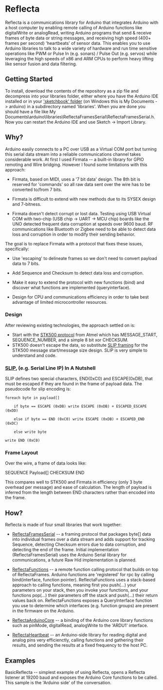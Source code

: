 # Reflecta #

Reflecta is a communications library for Arduino that integrates Arduino with a host computer by enabling remote calling of Arduino functions like digitalWrite or analogRead, writing Arduino programs that send & receive frames of byte data or string messages, and receiving high speed (400+ frames per second) 'heartbeats' of sensor data.  This enables you to use Arduino libraries to talk to a wide variety of hardware and run time sensitive operations like PWM or Pulse In (e.g. sonars) / Pulse Out (e.g. servos) while leveraging the high speeds of x86 and ARM CPUs to perform heavy lifting like sensor fusion and data filtering.

## Getting Started ##

To install, download the contents of the repository as a zip file and decompress into your libraries folder, either where you have the Arduino IDE installed or in your ['sketchbook' folder](http://arduino.cc/it/Reference/Libraries) (on Windows this is My Documents -> arduino) in a subdirectory named 'libraries'.  When you are done you should have a file like My Documents\arduino\libraries\ReflectaFramesSerial\ReflectaFramesSerial.h.  Now you can restart the Arduino IDE and use Sketch -> Import Library.

## Why? ##

Arduino easily connects to a PC over USB as a Virtual COM port but turning this serial data stream into a reliable communications channel takes considerable work.  At first I used Firmata -- a built-in library for GPIO remoting and Wire bridging.  However I found some limitations with this approach:

- Firmata, based on MIDI, uses a '7 bit data' design.  The 8th bit is reserved for 'commands' so all raw data sent over the wire has to be converted to/from 7 bits.

- Firmata is difficult to extend with new methods due to its SYSEX design and 7-bitness.

- Firmata doesn't detect corrupt or lost data.  Testing using USB Virtual COM with two-chip (USB chip -> UART -> MCU chip) boards like the UNO detected frequent data corruption at speeds over 9600 baud.  RF communications like Bluetooth or Zigbee need to be able to detect data loss and corruption in order to modify their sending behavior.

The goal is to replace Firmata with a protocol that fixes these issues, specifically:

- Use 'escaping' to delineate frames so we don't need to convert payload data to 7 bits.

- Add Sequence and Checksum to detect data loss and corruption.

- Make it easy to extend the protocol with new functions (bind) and discover what functions are implemented (queryinterface).

- Design for CPU and communications efficiency in order to take best advantage of limited microcontroller resources.

### Design ###

After reviewing existing technologies, the approach settled on is:

- Start with the [STK500 protocol](http://www.atmel.com/Images/doc2591.pdf) from Atmel which has MESSAGE_START, SEQUENCE_NUMBER, and a simple 8 bit xor CHECKSUM.
- STK500 doesn't escape the data, so substitute [SLIP framing](http://www.ietf.org/rfc/rfc1055.txt) for the STK500 message start/message size design.  SLIP is very simple to understand and code.

### [SLIP](http://www.ietf.org/rfc/rfc1055.txt), (e.g. Serial Line IP) In A Nutshell ###

SLIP defines two special characters, END(0xC0) and ESCAPE(0xDB), that must be escaped if they are found in the frame of payload data.  The pseudocode for slip encoding is:

    foreach byte in payload[]

        if byte == ESCAPE (0xDB) write ESCAPE (0xDB) + ESCAPED_ESCAPE (0xDD)

        else if byte == END (0xC0) write ESCAPE (0xDB) + ESCAPED_END (0xDC)

        else write byte

    write END (0xC0)

### Frame Layout ###

Over the wire, a frame of data looks like:

SEQUENCE Payload[] CHECKSUM END

This compares well to STK500 and Firmata in efficiency (only 3 byte overhead per message) and ease of calculation.  The length of payload is inferred from the length between END characters rather than encoded into the frame.

## How? ##

Reflecta is made of four small libraries that work together:

- [ReflectaFramesSerial](https://github.com/JayBeavers/Reflecta/tree/master/ReflectaFramesSerial) -- a framing protocol that packages byte[] data into individual frames over a data stream and adds support for tracking Sequence, detecting Checksum errors due to data corruption, and detecting the end of the frame. Initial implementation (ReflectaFramesSerial) uses the Arduino Serial library for communications, a future Raw Hid implementation is planned.

- [ReflectaFunctions](https://github.com/JayBeavers/Reflecta/tree/master/ReflectaFunctions) -- a remote function calling protocol that builds on top of ReflectaFrames.  Arduino functions are 'registered' for rpc by calling bind(interface, function pointer).  ReflectaFunctions uses a stack-based approach to calling functions, meaning first you push(...) your parameters on your stack, then you invoke your functions, and your functions pop(...) their parameters off the stack and push(...) their return values back on.  ReflectaFunctions exposes a QueryInterface function you use to determine which interfaces (e.g. function groups) are present in the firmware on the Arduino.

- [ReflectaArduinoCore](https://github.com/JayBeavers/Reflecta/tree/master/ReflectaArduinoCore) -- a binding of the Arduino core library functions such as pinMode, digitalRead, analogWrite to the 'ARDU1' interface.

- [ReflectaHeartbeat](https://github.com/JayBeavers/Reflecta/tree/master/ReflectaHeartbeat) -- an Arduino-side library for reading digital and analog pins very efficienctly, calling functions and gathering their results, and sending the results at a fixed frequency to the host PC.

## Examples ##

BasicReflecta -- simplest example of using Reflecta, opens a Reflecta listener at 19200 baud and exposes the Arduino Core functions to be called.  This sample is the 'Arduino side' of the conversation.